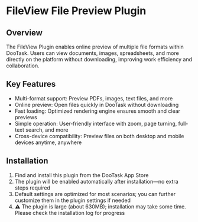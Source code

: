 # FileView File Preview Plugin

## Overview

The FileView Plugin enables online preview of multiple file formats within DooTask. Users can view documents, images, spreadsheets, and more directly on the platform without downloading, improving work efficiency and collaboration.

## Key Features

* Multi-format support: Preview PDFs, images, text files, and more
* Online preview: Open files quickly in DooTask without downloading
* Fast loading: Optimized rendering engine ensures smooth and clear previews
* Simple operation: User-friendly interface with zoom, page turning, full-text search, and more
* Cross-device compatibility: Preview files on both desktop and mobile devices anytime, anywhere

## Installation

1. Find and install this plugin from the DooTask App Store
2. The plugin will be enabled automatically after installation—no extra steps required
3. Default settings are optimized for most scenarios; you can further customize them in the plugin settings if needed
4. ⚠️ The plugin is large (about 630MB); installation may take some time. Please check the installation log for progress

